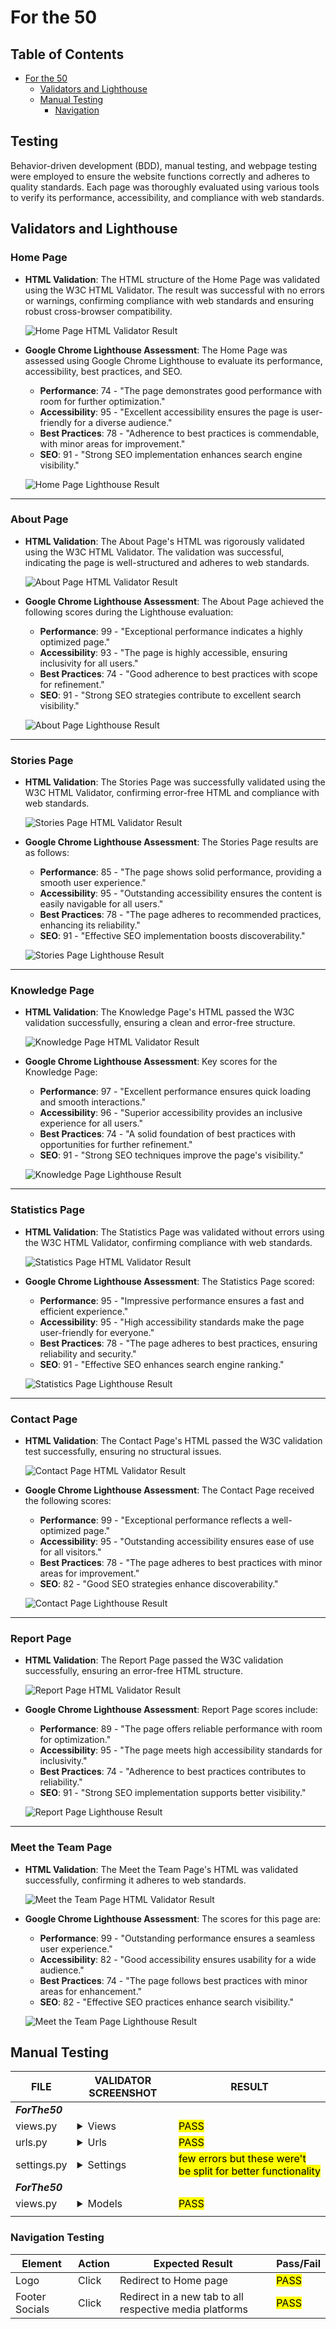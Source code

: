 # For the 50

## Table of Contents

- [For the 50](#for-the-50)
  - [Validators and Lighthouse](#validators-and-lighthouse)
  - [Manual Testing](#manual-testing)
    - [Navigation](#navigation-testing)

## Testing

Behavior-driven development (BDD), manual testing, and webpage testing were employed to ensure the website functions correctly and adheres to quality standards. Each page was thoroughly evaluated using various tools to verify its performance, accessibility, and compliance with web standards.

## Validators and Lighthouse

### Home Page

- **HTML Validation**: The HTML structure of the Home Page was validated using the W3C HTML Validator. The result was successful with no errors or warnings, confirming compliance with web standards and ensuring robust cross-browser compatibility.

  ![Home Page HTML Validator Result](documentation/html-validator-home-page.png)

- **Google Chrome Lighthouse Assessment**: The Home Page was assessed using Google Chrome Lighthouse to evaluate its performance, accessibility, best practices, and SEO.  
  - **Performance**: 74 - "The page demonstrates good performance with room for further optimization."  
  - **Accessibility**: 95 - "Excellent accessibility ensures the page is user-friendly for a diverse audience."  
  - **Best Practices**: 78 - "Adherence to best practices is commendable, with minor areas for improvement."  
  - **SEO**: 91 - "Strong SEO implementation enhances search engine visibility."

  ![Home Page Lighthouse Result](documentation/light-house-home-page.png)

---

### About Page

- **HTML Validation**: The About Page's HTML was rigorously validated using the W3C HTML Validator. The validation was successful, indicating the page is well-structured and adheres to web standards.

  ![About Page HTML Validator Result](documentation/html-validator-about-page.png)

- **Google Chrome Lighthouse Assessment**: The About Page achieved the following scores during the Lighthouse evaluation:  
  - **Performance**: 99 - "Exceptional performance indicates a highly optimized page."  
  - **Accessibility**: 93 - "The page is highly accessible, ensuring inclusivity for all users."  
  - **Best Practices**: 74 - "Good adherence to best practices with scope for refinement."  
  - **SEO**: 91 - "Strong SEO strategies contribute to excellent search visibility."

  ![About Page Lighthouse Result](documentation/light-house-about-page.png)

---

### Stories Page

- **HTML Validation**: The Stories Page was successfully validated using the W3C HTML Validator, confirming error-free HTML and compliance with web standards.

  ![Stories Page HTML Validator Result](documentation/html-validator-stories-page.png)

- **Google Chrome Lighthouse Assessment**: The Stories Page results are as follows:  
  - **Performance**: 85 - "The page shows solid performance, providing a smooth user experience."  
  - **Accessibility**: 95 - "Outstanding accessibility ensures the content is easily navigable for all users."  
  - **Best Practices**: 78 - "The page adheres to recommended practices, enhancing its reliability."  
  - **SEO**: 91 - "Effective SEO implementation boosts discoverability."

  ![Stories Page Lighthouse Result](documentation/light-house-stories-page.png)

---

### Knowledge Page

- **HTML Validation**: The Knowledge Page's HTML passed the W3C validation successfully, ensuring a clean and error-free structure.

  ![Knowledge Page HTML Validator Result](documentation/html-validator-knowledge-page.png)

- **Google Chrome Lighthouse Assessment**: Key scores for the Knowledge Page:  
  - **Performance**: 97 - "Excellent performance ensures quick loading and smooth interactions."  
  - **Accessibility**: 96 - "Superior accessibility provides an inclusive experience for all users."  
  - **Best Practices**: 74 - "A solid foundation of best practices with opportunities for further refinement."  
  - **SEO**: 91 - "Strong SEO techniques improve the page's visibility."

  ![Knowledge Page Lighthouse Result](documentation/light-house-knowledge-page.png)

---

### Statistics Page

- **HTML Validation**: The Statistics Page was validated without errors using the W3C HTML Validator, confirming compliance with web standards.

  ![Statistics Page HTML Validator Result](documentation/html-validator-statistics-page.png)

- **Google Chrome Lighthouse Assessment**: The Statistics Page scored:  
  - **Performance**: 95 - "Impressive performance ensures a fast and efficient experience."  
  - **Accessibility**: 95 - "High accessibility standards make the page user-friendly for everyone."  
  - **Best Practices**: 78 - "The page adheres to best practices, ensuring reliability and security."  
  - **SEO**: 91 - "Effective SEO enhances search engine ranking."

  ![Statistics Page Lighthouse Result](documentation/light-house-statistics-page.png)

---

### Contact Page

- **HTML Validation**: The Contact Page's HTML passed the W3C validation test successfully, ensuring no structural issues.

  ![Contact Page HTML Validator Result](documentation/html-validator-contact-page.png)

- **Google Chrome Lighthouse Assessment**: The Contact Page received the following scores:  
  - **Performance**: 99 - "Exceptional performance reflects a well-optimized page."  
  - **Accessibility**: 95 - "Outstanding accessibility ensures ease of use for all visitors."  
  - **Best Practices**: 78 - "The page adheres to best practices with minor areas for improvement."  
  - **SEO**: 82 - "Good SEO strategies enhance discoverability."

  ![Contact Page Lighthouse Result](documentation/light-house-contact-page.png)

---

### Report Page

- **HTML Validation**: The Report Page passed the W3C validation successfully, ensuring an error-free HTML structure.

  ![Report Page HTML Validator Result](documentation/html-validator-report-page.png)

- **Google Chrome Lighthouse Assessment**: Report Page scores include:  
  - **Performance**: 89 - "The page offers reliable performance with room for optimization."  
  - **Accessibility**: 95 - "The page meets high accessibility standards for inclusivity."  
  - **Best Practices**: 74 - "Adherence to best practices contributes to reliability."  
  - **SEO**: 91 - "Strong SEO implementation supports better visibility."

  ![Report Page Lighthouse Result](documentation/light-house-report-page.png)

---

### Meet the Team Page

- **HTML Validation**: The Meet the Team Page's HTML was validated successfully, confirming it adheres to web standards.

  ![Meet the Team Page HTML Validator Result](documentation/html-validator-meet-team-page.png)

- **Google Chrome Lighthouse Assessment**: The scores for this page are:  
  - **Performance**: 99 - "Outstanding performance ensures a seamless user experience."  
  - **Accessibility**: 82 - "Good accessibility ensures usability for a wide audience."  
  - **Best Practices**: 74 - "The page follows best practices with minor areas for enhancement."  
  - **SEO**: 82 - "Effective SEO practices enhance search visibility."

  ![Meet the Team Page Lighthouse Result](documentation/light-house-meet-team-page.png)

## Manual Testing

| FILE     | VALIDATOR SCREENSHOT                                                                                    | RESULT            |
| -------- | ------------------------------------------------------------------------------------------------------- | ----------------- |
| ***ForThe50*** |
| views.py    | <details><summary>Views</summary><img src="#"></details> | <mark>PASS</mark> |
| urls.py     | <details><summary>Urls</summary><img src="#"></details> | <mark>PASS</mark> |
| settings.py | <details><summary>Settings</summary><img src="#"></details> | <mark>few errors but these were't be split for better functionality</mark> |
| ***ForThe50*** |
| views.py   | <details><summary>Models</summary><img src="#"></details> | <mark>PASS</mark> |
|  |  |  |

### **Navigation Testing**

| Element                | Action      | Expected Result                                         | Pass/Fail         |
| ---------------------- | ----------- | ------------------------------------------------------- | ----------------- |
| Logo                   | Click       | Redirect to Home page                                   | <mark>PASS</mark> |
| Footer Socials         | Click       | Redirect in a new tab to all respective media platforms | <mark>PASS</mark> |
